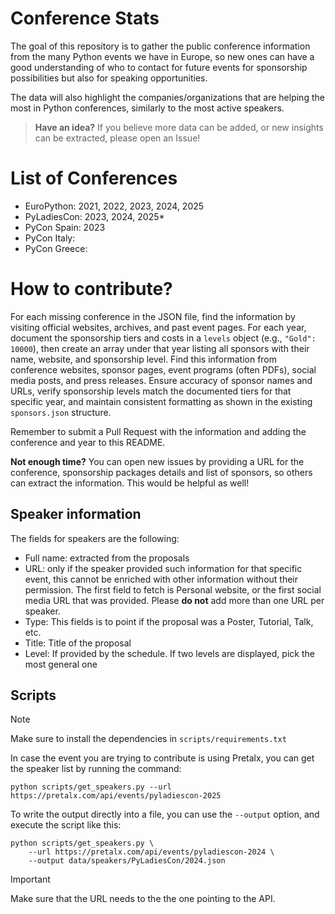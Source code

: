 # Conference Stats

The goal of this repository is to gather the public conference information
from the many Python events we have in Europe, so new ones can have a good
understanding of who to contact for future events for sponsorship possibilities
but also for speaking opportunities.

The data will also highlight the companies/organizations that are helping the
most in Python conferences, similarly to the most active speakers.

> **Have an idea?** If you believe more data can be added, or new insights can
> be extracted, please open an Issue!

# List of Conferences

* EuroPython: 2021, 2022, 2023, 2024, 2025
* PyLadiesCon: 2023, 2024, 2025*
* PyCon Spain: 2023
* PyCon Italy:
* PyCon Greece:

# How to contribute?

For each missing conference in the JSON file, find the information by visiting official
websites, archives, and past event pages. For each year, document the sponsorship tiers
and costs in a `levels` object (e.g., `"Gold": 10000`), then create an array under that
year listing all sponsors with their name, website, and sponsorship level. Find this
information from conference websites, sponsor pages, event programs (often PDFs), social
media posts, and press releases. Ensure accuracy of sponsor names and URLs, verify
sponsorship levels match the documented tiers for that specific year, and maintain
consistent formatting as shown in the existing `sponsors.json` structure.

Remember to submit a Pull Request with the information and adding the
conference and year to this README.

**Not enough time?**
You can open new issues by providing a URL for the conference,
sponsorship packages details and list of sponsors, so others can extract
the information. This would be helpful as well!

## Speaker information

The fields for speakers are the following:
* Full name: extracted from the proposals
* URL: only if the speaker provided such information for that specific event,
    this cannot be enriched with other information without their permission.
    The first field to fetch is Personal website, or the first social media URL
    that was provided. Please **do not** add more than one URL per speaker.
* Type: This fields is to point if the proposal was a Poster, Tutorial, Talk,
    etc.
* Title: Title of the proposal
* Level: If provided by the schedule. If two levels are displayed, pick the
    most general one

## Scripts

> [!NOTE]
> Make sure to install the dependencies in `scripts/requirements.txt`

In case the event you are trying to contribute is using Pretalx, you can get
the speaker list by running the command:

```
python scripts/get_speakers.py --url https://pretalx.com/api/events/pyladiescon-2025
```
To write the output directly into a file, you can use the `--output` option,
and execute the script like this:

```
python scripts/get_speakers.py \
    --url https://pretalx.com/api/events/pyladiescon-2024 \
    --output data/speakers/PyLadiesCon/2024.json
```

> [!IMPORTANT]
> Make sure that the URL needs to the the one pointing to the API.
